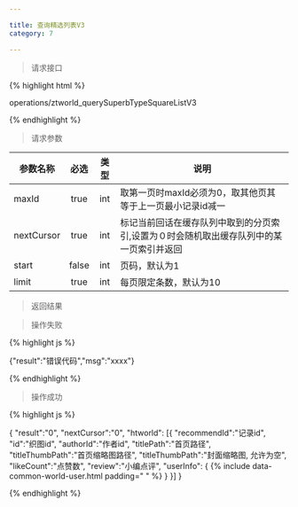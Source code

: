 ```yaml
---

title: 查询精选列表V3
category: 7

---
```


> 请求接口

{% highlight html %}

operations/ztworld_querySuperbTypeSquareListV3

{% endhighlight %}

> 请求参数

|参数名称			|必选		|类型		|说明									
|-------------------|:---------:|:---------:|--------------------------------------------
|maxId				|true		|int		|取第一页时maxId必须为0，取其他页其等于上一页最小记录id减一
|nextCursor			|true		|int		|标记当前回话在缓存队列中取到的分页索引,设置为０时会随机取出缓存队列中的某一页索引并返回
|start				|false		|int		|页码，默认为1
|limit				|true		|int		|每页限定条数，默认为10

> 返回结果

> 操作失败

{% highlight js %}

{"result":"错误代码","msg":"xxxx"}

{% endhighlight %}

> 操作成功

{% highlight js %}

{
	"result":"0", 
	"nextCursor":"0",
	"htworld":
	[{
		"recommendId":"记录id",
		"id":"织图id",
		"authorId":"作者id",
		"titlePath":"首页路径",
		"titleThumbPath":"首页缩略图路径",
		"titleThumbPath":"封面缩略图, 允许为空",
		"likeCount":"点赞数",
		"review":"小编点评",
		"userInfo":
		{
			{% include data-common-world-user.html padding="			" %}
		}
	}]
}

{% endhighlight %}
